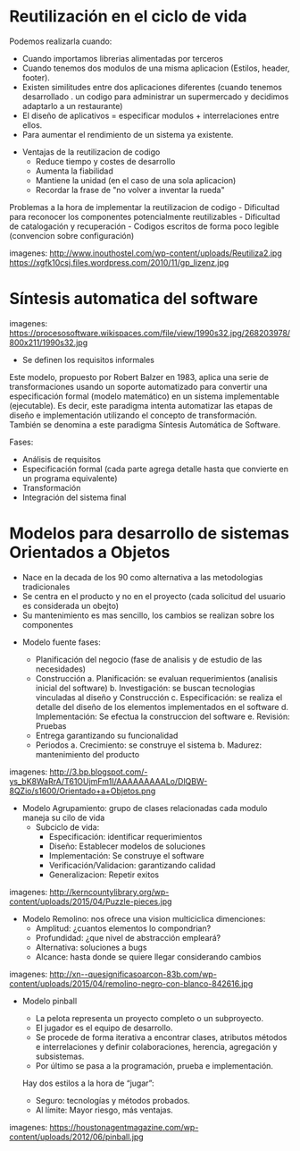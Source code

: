 # Reutilización en el ciclo de vida

Podemos realizarla cuando:

- Cuando importamos librerias alimentadas por terceros
- Cuando tenemos dos modulos de una misma aplicacion (Estilos, header, footer).
- Existen similitudes entre dos aplicaciones diferentes (cuando tenemos desarrollado .
	un codigo para administrar un supermercado y decidimos adaptarlo a un restaurante)
- El diseño de aplicativos = especificar modulos + interrelaciones entre ellos.
- Para aumentar el rendimiento de un sistema ya existente.

* Ventajas de la reutilizacion de codigo
	- Reduce tiempo y costes de desarrollo
	- Aumenta la fiabilidad
	- Mantiene la unidad (en el caso de una sola aplicacion)
	- Recordar la frase de "no volver a inventar la rueda"

 Problemas a la hora de implementar la reutilizacion de codigo
	- Dificultad para reconocer los componentes potencialmente reutilizables
	- Dificultad de catalogación y recuperación
	- Codigos escritos de forma poco legible (convencion sobre configuración)

imagenes: http://www.inouthostel.com/wp-content/uploads/Reutiliza2.jpg
			https://xgfk10csj.files.wordpress.com/2010/11/gp_lizenz.jpg


# Síntesis automatica del software

imagenes: https://procesosoftware.wikispaces.com/file/view/1990s32.jpg/268203978/800x211/1990s32.jpg

- Se definen los requisitos informales

Este modelo, propuesto por Robert Balzer en 1983, aplica una serie de 
transformaciones usando un soporte automatizado para convertir una 
especificación formal (modelo matemático) en un sistema implementable 
(ejecutable). Es decir, este paradigma intenta automatizar las etapas 
de diseño e implementación utilizando el concepto de transformación. 
También se denomina a este paradigma Síntesis Automática de Software.

Fases:

- Análisis de requisitos
- Especificación formal (cada parte agrega detalle hasta que convierte 
		en un programa equivalente)
- Transformación
- Integración del sistema final


# Modelos para desarrollo de sistemas Orientados a Objetos

* Nace en la decada de los 90 como alternativa a las metodologias tradicionales
* Se centra en el producto y no en el proyecto (cada solicitud del usuario es 
	considerada un obejto)
* Su mantenimiento es mas sencillo, los cambios se realizan sobre los componentes

- Modelo fuente
	fases:

	- Planificación del negocio (fase de analisis y de estudio de las necesidades)
	- Construcción 
		a. Planificación: se evaluan requerimientos (analisis inicial del software)
		b. Investigación: se buscan tecnologias vinculadas al diseño y Construcción
		c. Especificación: se realiza el detalle del diseño de los elementos 
			implementados en el software
		d. Implementación: Se efectua la construccion del software
		e. Revisión: Pruebas
	- Entrega garantizando su funcionalidad
	- Periodos
		a. Crecimiento:  se construye el sistema
		b. Madurez: mantenimiento del producto

imagenes: http://3.bp.blogspot.com/-ys_bK8WaRrA/T61OUjmFm1I/AAAAAAAAALo/DlQBW-8QZio/s1600/Orientado+a+Objetos.png

- Modelo Agrupamiento: grupo de clases relacionadas
	cada modulo maneja su cilo de vida
	- Subciclo de vida: 
		- Especificación: identificar requerimientos
		- Diseño: Establecer modelos de soluciones
		- Implementación: Se construye el software
		- Verificación/Validacion: garantizando calidad
		- Generalizacion: Repetir exitos

imagenes: http://kerncountylibrary.org/wp-content/uploads/2015/04/Puzzle-pieces.jpg

- Modelo Remolino: nos ofrece una vision multiciclica
	dimenciones:
	- Amplitud: ¿cuantos elementos lo compondrian?
	- Profundidad: ¿que nivel de abstracción empleará?
	- Alternativa: soluciones a bugs
	- Alcance: hasta donde se quiere llegar considerando cambios

imagenes: http://xn--quesignificasoarcon-83b.com/wp-content/uploads/2015/04/remolino-negro-con-blanco-842616.jpg


- Modelo pinball

	- La pelota representa un proyecto completo o un subproyecto.
	- El jugador es el equipo de desarrollo.
	- Se procede de forma iterativa a encontrar clases, atributos
	métodos e interrelaciones y definir colaboraciones, herencia,
	agregación y subsistemas.
	- Por último se pasa a la programación, prueba e
	implementación.
	
	Hay dos estilos a la hora de “jugar”:
	- Seguro: tecnologías y métodos probados.
	- Al límite: Mayor riesgo, más ventajas.

imagenes:  https://houstonagentmagazine.com/wp-content/uploads/2012/06/pinball.jpg


